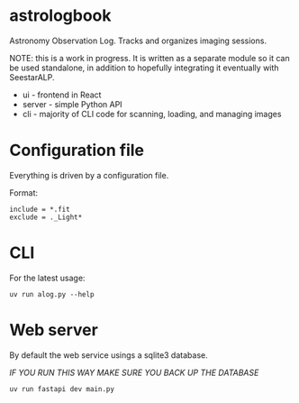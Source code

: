 # astrologbook

Astronomy Observation Log.  Tracks and organizes imaging sessions.

NOTE: this is a work in progress. It is written as a
separate module so it can be used standalone, in addition
to hopefully integrating it eventually with SeestarALP.


- ui - frontend in React
- server - simple Python API
- cli - majority of CLI code for scanning, loading, and managing images


# Configuration file

Everything is driven by a configuration file.

Format:

```
include = *.fit
exclude = ._Light*
```

# CLI

For the latest usage: 

```shell
uv run alog.py --help
```

# Web server

By default the web service usings a sqlite3 database.

*IF YOU RUN THIS WAY MAKE SURE YOU BACK UP THE DATABASE*

```shell
uv run fastapi dev main.py
```

